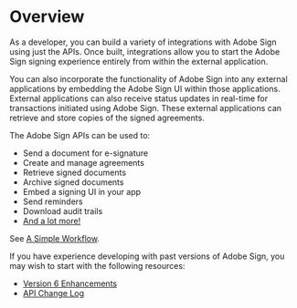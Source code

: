 # Overview

As a developer, you can build a variety of integrations with Adobe Sign using just the APIs. Once built, integrations allow you to start the Adobe Sign signing experience entirely from within the external application.

You can also incorporate the functionality of Adobe Sign into any external applications by embedding the Adobe Sign UI within those applications. External applications can also receive status updates in real-time for transactions initiated using Adobe Sign. These external applications can retrieve and store copies of the signed agreements.

The Adobe Sign APIs can be used to:

- Send a document for e-signature
- Create and manage agreements
- Retrieve signed documents
- Archive signed documents
- Embed a signing UI in your app
- Send reminders
- Download audit trails
- [And a lot more!](https://acrobat.adobe.com/in/en/sign/capabilities.html)

See  [A Simple Workflow](/overview/a_simple_workflow.md).

If you have experience developing with past versions of Adobe Sign, you may wish to start with the following resources:
 - [Version 6 Enhancements](devguide/enhancements_v6.md)
 - [API Change Log](api_change_log.md)
